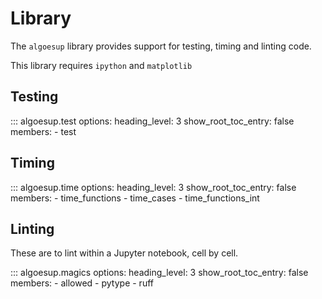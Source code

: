 # Library

The `algoesup` library provides support for testing, timing and linting code.

This library requires `ipython` and `matplotlib`

## Testing

::: algoesup.test
    options:
      heading_level: 3
      show_root_toc_entry: false
      members:
      - test

## Timing

::: algoesup.time
    options:
      heading_level: 3
      show_root_toc_entry: false
      members:
      - time_functions
      - time_cases
      - time_functions_int

## Linting

These are to lint within a Jupyter notebook, cell by cell.

::: algoesup.magics
    options:
      heading_level: 3
      show_root_toc_entry: false
      members:
      - allowed
      - pytype
      - ruff